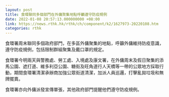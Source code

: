 ```yaml
---
layout: post
title: 食環聯同多個部門在外傭聚集地點呼籲遵守防疫規例
date: 2022-01-08 20:57:13.000000000 +08:00
link: https://news.rthk.hk/rthk/ch/component/k2/1627973-20220108.htm
categories: rthk
---
```


食環署周末聯同多個政府部門，在多區外傭聚集的地點，呼籲外傭維持防疫意識，遵守防疫規例，包括限制群組聚集及戴口罩的規定。

食環署今明兩天與警務處、勞工處、入境處及康文署，在外傭周末及假日聚集的添馬公園、遮打道、維多利亞公園、糖街及旺角道行人天橋等一帶的公眾地方採取行動，期間食環署清潔承辦商加強公眾街道清潔，加派人員巡邏，打擊亂拋垃圾和無牌擺賣。

食環署亦向外傭派發宣傳單張，其他政府部門提醒他們遵守防疫規例。
